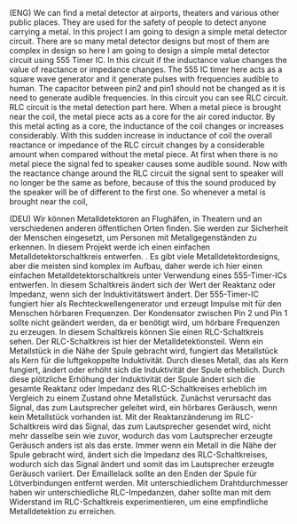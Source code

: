 (ENG) We can find a metal detector at airports, theaters and various other public places. They are used for the safety of people to detect anyone carrying a metal.  In this project I am  going to design a simple metal detector circuit. There are so many metal detector designs but most of them are complex in design so here I am going to design a simple metal detector circuit using 555 Timer IC. In this circuit if the inductance value changes the value of reactance or impedance changes. The 555 IC timer here acts as a square wave generator and it generate pulses with frequencies audible to human. The capacitor between pin2 and pin1 should not be changed as it is need to generate audible frequencies. In this circuit you can see RLC circuit. RLC circuit is the metal detection part here. When a metal piece is brought near the coil, the metal piece acts as a core for the air cored inductor. By this metal acting as a core, the inductance of the coil changes or increases considerably. With this sudden increase in inductance of coil the overall reactance or impedance of the RLC circuit changes by a considerable amount when compared without the metal piece. At first when there is no metal piece the signal fed to speaker causes some audible sound. Now with the reactance change around the RLC circuit the signal sent to speaker will no longer be the same as before, because of this the sound produced by the speaker will be of different to the first one.  So whenever a metal is brought near the coil, 

(DEU) Wir können Metalldetektoren an Flughäfen, in Theatern und an verschiedenen anderen öffentlichen Orten finden. Sie werden zur Sicherheit der Menschen eingesetzt, um Personen mit Metallgegenständen zu erkennen. In diesem Projekt werde ich einen einfachen Metalldetektorschaltkreis entwerfen. . Es gibt viele Metalldetektordesigns, aber die meisten sind komplex im Aufbau, daher werde ich hier einen einfachen Metalldetektorschaltkreis unter Verwendung eines 555-Timer-ICs entwerfen. In diesem Schaltkreis ändert sich der Wert der Reaktanz oder Impedanz, wenn sich der Induktivitätswert ändert.  Der 555-Timer-IC fungiert hier als Rechteckwellengenerator und erzeugt Impulse mit für den Menschen hörbaren Frequenzen. Der Kondensator zwischen Pin 2 und Pin 1 sollte nicht geändert werden, da er benötigt wird, um hörbare Frequenzen zu erzeugen.  In diesem Schaltkreis können Sie einen RLC-Schaltkreis sehen. Der RLC-Schaltkreis ist hier der Metalldetektionsteil. Wenn ein Metallstück in die Nähe der Spule gebracht wird, fungiert das Metallstück als Kern für die luftgekoppelte Induktivität. Durch dieses Metall, das als Kern fungiert, ändert oder erhöht sich die Induktivität der Spule erheblich.  Durch diese plötzliche Erhöhung der Induktivität der Spule ändert sich die gesamte Reaktanz oder Impedanz des RLC-Schaltkreises erheblich im Vergleich zu einem Zustand ohne Metallstück. Zunächst verursacht das Signal, das zum Lautsprecher geleitet wird, ein hörbares Geräusch, wenn kein Metallstück vorhanden ist.  Mit der Reaktanzänderung im RLC-Schaltkreis wird das Signal, das zum Lautsprecher gesendet wird, nicht mehr dasselbe sein wie zuvor, wodurch das vom Lautsprecher erzeugte Geräusch anders ist als das erste. Immer wenn ein Metall in die Nähe der Spule gebracht wird, ändert sich die Impedanz des RLC-Schaltkreises, wodurch sich das Signal ändert und somit das im Lautsprecher erzeugte Geräusch variiert.  Der Emaillelack sollte an den Enden der Spule für Lötverbindungen entfernt werden. Mit unterschiedlichem Drahtdurchmesser haben wir unterschiedliche RLC-Impedanzen, daher sollte man mit dem Widerstand im RLC-Schaltkreis experimentieren, um eine empfindliche Metalldetektion zu erreichen.

